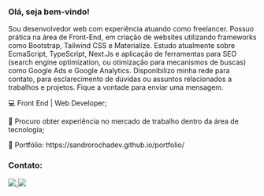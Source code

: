 <h3>Olá, seja bem-vindo!</h3


<p>Sou desenvolvedor web com experiência atuando como freelancer. Possuo prática na área de Front-End, em criação de websites utilizando frameworks como Bootstrap, Tailwind CSS e Materialize. Estudo atualmente sobre EcmaScript, TypeScript, Next.Js e aplicação de ferramentas para SEO (search engine optimization, ou otimização para mecanismos de buscas) como Google Ads e Google Analytics. Disponibilizo minha rede para contato, para esclarecimento de dúvidas ou assuntos relacionados a trabalhos e projetos. Fique a vontade para enviar uma mensagem.</b></p>

<p>💻 Front End | Web Developer;<p>
  
<p>🚀 Procuro obter experiência no mercado de trabalho dentro da área de tecnologia;</p>

<p>💼 Portfólio: https://sandrorochadev.github.io/portfolio/


<h3>Contato:</h3>
  
  <a href="https://t.me/sandrorochadev" alt="telegram">
  <img src="https://img.shields.io/badge/Telegram-1C1C1C?style=for-the-badge&logo=telegram&logoColor=25D366&link=https://wa.me/message/L4ML656IM56UH1">
  
  <a href="https://www.linkedin.com/in/sandrorochadev" alt="Linkedin">
  <img src="https://img.shields.io/badge/-Linkedin-1C1C1C?style=for-the-badge&logo=Linkedin&logoColor=25D366&link=https://www.linkedin.com/in/sandrorochadev"/></a>
  
  
